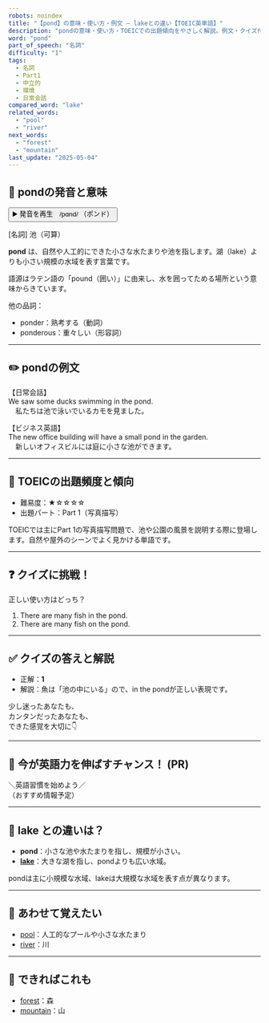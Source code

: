 ```yaml
---
robots: noindex
title: "【pond】の意味・使い方・例文 ― lakeとの違い【TOEIC英単語】"
description: "pondの意味・使い方・TOEICでの出題傾向をやさしく解説。例文・クイズ付きでlakeとの違いもわかりやすく学べます。"
word: "pond"
part_of_speech: "名詞"
difficulty: "1"
tags:
  - 名詞
  - Part1
  - 中立的
  - 環境
  - 日常会話
compared_word: "lake"
related_words:
  - "pool"
  - "river"
next_words:
  - "forest"
  - "mountain"
last_update: "2025-05-04"
---
```


## 🔰 pondの発音と意味

<button class="play-audio" onclick="playTTS('pond')">
  <span class="play-audio-main">
    ▶️ 発音を再生　/pɑnd/
  </span>
  <span class="play-audio-sub">
    （ポンド）
  </span>
</button>

[名詞] 池（可算）

**pond** は、自然や人工的にできた小さな水たまりや池を指します。湖（lake）よりも小さい規模の水域を表す言葉です。

語源はラテン語の「pound（囲い）」に由来し、水を囲ってためる場所という意味からきています。

他の品詞：  
- ponder：熟考する（動詞）
- ponderous：重々しい（形容詞）

---

## ✏️ pondの例文

【日常会話】  
We saw some ducks swimming in the pond.  
　私たちは池で泳いでいるカモを見ました。

【ビジネス英語】  
The new office building will have a small pond in the garden.  
　新しいオフィスビルには庭に小さな池ができます。

---

## 🎯 TOEICの出題頻度と傾向

- 難易度：★☆☆☆☆
- 出題パート：Part 1（写真描写）

TOEICでは主にPart 1の写真描写問題で、池や公園の風景を説明する際に登場します。自然や屋外のシーンでよく見かける単語です。

---

## ❓ クイズに挑戦！

正しい使い方はどっち？

1. There are many fish in the pond.  
2. There are many fish on the pond.

---

## ✅ クイズの答えと解説

- 正解：**1**
- 解説：魚は「池の中にいる」ので、in the pondが正しい表現です。

少し迷ったあなたも、  
カンタンだったあなたも、  
できた感覚を大切に👇️

---

## 🚀 今が英語力を伸ばすチャンス！ (PR)

<div class="info-center">
＼英語習慣を始めよう／<br>  
（おすすめ情報予定）
</div>

---

## 🤔  lake との違いは？

- **pond**：小さな池や水たまりを指し、規模が小さい。
- **[lake](/lake)**：大きな湖を指し、pondよりも広い水域。

pondは主に小規模な水域、lakeは大規模な水域を表す点が異なります。

---

## 🧩 あわせて覚えたい

- [pool](/pool)：人工的なプールや小さな水たまり
- [river](/river)：川

---

## 📖 できればこれも

- [forest](/forest)：森
- [mountain](/mountain)：山

<!-- cvid: aid13_bid13 -->

